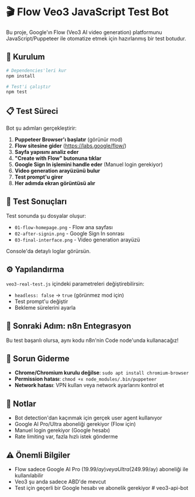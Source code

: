 # 🎬 Flow Veo3 JavaScript Test Bot

Bu proje, Google'ın Flow (Veo3 AI video generation) platformunu JavaScript/Puppeteer ile otomatize etmek için hazırlanmış bir test botudur.

## 🚀 Kurulum

```bash
# Dependencies'leri kur
npm install

# Test'i çalıştır
npm test
```

## 📋 Test Süreci

Bot şu adımları gerçekleştirir:

1. **Puppeteer Browser'ı başlatır** (görünür mod)
2. **Flow sitesine gider** (https://labs.google/flow/)
3. **Sayfa yapısını analiz eder**
4. **"Create with Flow" butonuna tıklar**
5. **Google Sign In işlemini handle eder** (Manuel login gerekiyor)
6. **Video generation arayüzünü bulur**
7. **Test prompt'u girer**
8. **Her adımda ekran görüntüsü alır**

## 🎯 Test Sonuçları

Test sonunda şu dosyalar oluşur:
- `01-flow-homepage.png` - Flow ana sayfası
- `02-after-signin.png` - Google Sign In sonrası
- `03-final-interface.png` - Video generation arayüzü

Console'da detaylı loglar görürsün.

## ⚙️ Yapılandırma

`veo3-real-test.js` içindeki parametreleri değiştirebilirsin:
- `headless: false` → `true` (görünmez mod için)
- Test prompt'u değiştir
- Bekleme sürelerini ayarla

## 🎯 Sonraki Adım: n8n Entegrasyon

Bu test başarılı olursa, aynı kodu n8n'nin Code node'unda kullanacağız!

## 🐛 Sorun Giderme

- **Chrome/Chromium kurulu değilse**: `sudo apt install chromium-browser`
- **Permission hatası**: `chmod +x node_modules/.bin/puppeteer`
- **Network hatası**: VPN kullan veya network ayarlarını kontrol et

## 📝 Notlar

- Bot detection'dan kaçınmak için gerçek user agent kullanıyor
- Google AI Pro/Ultra aboneliği gerekiyor (Flow için)
- Manuel login gerekiyor (Google hesabı)
- Rate limiting var, fazla hızlı istek gönderme

## ⚠️ Önemli Bilgiler

- Flow sadece Google AI Pro ($19.99/ay) veya Ultra ($249.99/ay) aboneliği ile kullanılabilir
- Veo3 şu anda sadece ABD'de mevcut
- Test için geçerli bir Google hesabı ve abonelik gerekiyor # veo3-api-bot
